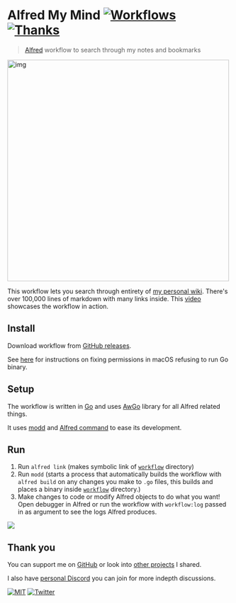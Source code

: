 # Alfred My Mind [![Workflows](https://img.shields.io/badge/-more%20workflows-0a0a0a.svg?style=flat&colorA=0a0a0a)](https://github.com/learn-anything/alfred-workflows) [![Thanks](http://bit.ly/saythankss)](https://github.com/sponsors/nikitavoloboev)

> [Alfred](https://www.alfredapp.com/) workflow to search through my notes and bookmarks

<img src="https://i.imgur.com/ZbpobeM.png" width="500" alt="img">

This workflow lets you search through entirety of [my personal wiki](https://wiki.nikiv.dev/). There's over 100,000 lines of markdown with many links inside. This [video](https://www.youtube.com/watch?v=m5aFsVVknPU) showcases the workflow in action.

## Install

Download workflow from [GitHub releases](../../releases/latest).

See [here](https://github.com/deanishe/awgo/wiki/Catalina) for instructions on fixing permissions in macOS refusing to run Go binary.

## Setup

The workflow is written in [Go](https://golang.org/) and uses [AwGo](https://github.com/deanishe/awgo) library for all Alfred related things.

It uses [modd](https://github.com/cortesi/modd) and [Alfred command](https://godoc.org/github.com/jason0x43/go-alfred/alfred) to ease its development.

## Run

1. Run `alfred link` (makes symbolic link of [`workflow`](workflow) directory)
2. Run `modd` (starts a process that automatically builds the workflow with `alfred build` on any changes you make to `.go` files, this builds and places a binary inside [`workflow`](workflow) directory.)
3. Make changes to code or modify Alfred objects to do what you want! Open debugger in Alfred or run the workflow with `workflow:log` passed in as argument to see the logs Alfred produces.

![](https://i.imgur.com/FFYOecx.png)

## Thank you

You can support me on [GitHub](https://github.com/sponsors/nikitavoloboev) or look into [other projects](https://nikiv.dev/projects) I shared.

I also have [personal Discord](https://discord.gg/f8YHjyrX3h) you can join for more indepth discussions.

[![MIT](http://bit.ly/mitbadge)](https://choosealicense.com/licenses/mit/) [![Twitter](http://bit.ly/nikitatweet)](https://twitter.com/nikitavoloboev)
